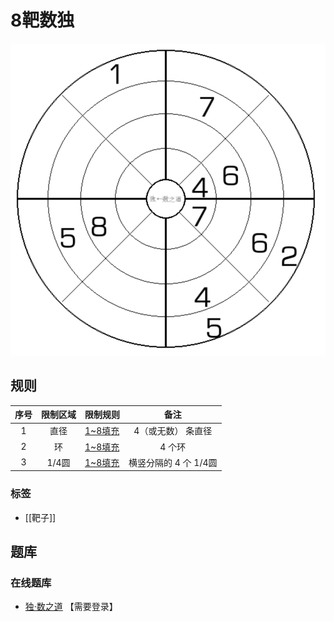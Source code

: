 # 8靶数独

![题](../../images/sudoku/8靶数独.png)

## 规则

| 序号  | 限制区域 | 限制规则    |       备注       |
|:---:|:----:|:--------|:--------------:|
|  1  |  直径  | [1~8填充] |   4（或无数） 条直径   |
|  2  |  环   | [1~8填充] |      4 个环      |
|  3  | 1/4圆 | [1~8填充] | 横竖分隔的 4 个 1/4圆 |

### 标签

- [[靶子]]

## 题库

### 在线题库

- [独·数之道](http://www.sudokufans.org.cn/lx/game.index.php?type=qq) 【需要登录】

[1~8填充]: ../../rules.md#1to8填充
